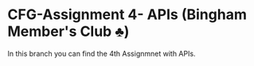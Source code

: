 # CFG-Assignment 4- APIs (Bingham Member's Club ♣️)

In this branch you can find the 4th Assignmnet with APIs.
